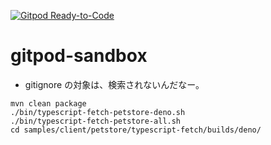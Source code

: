 [![Gitpod Ready-to-Code](https://img.shields.io/badge/Gitpod-Ready--to--Code-blue?logo=gitpod)](https://gitpod.io/#https://github.com/chibat/gitpod-sandbox) 

# gitpod-sandbox


* gitignore の対象は、検索されないんだなー。

```
mvn clean package
./bin/typescript-fetch-petstore-deno.sh
./bin/typescript-fetch-petstore-all.sh
cd samples/client/petstore/typescript-fetch/builds/deno/
```